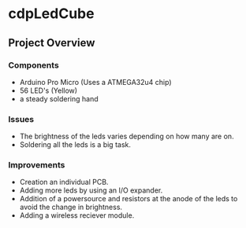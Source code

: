 # cdpLedCube


## Project Overview

### Components
- Arduino Pro Micro (Uses a ATMEGA32u4 chip)
- 56 LED's (Yellow)
- a steady soldering hand

### Issues
- The brightness of the leds varies depending on how many are on.
- Soldering all the leds is a big task.

### Improvements
- Creation an individual PCB.
- Adding more leds by using an I/O expander.
- Addition of a powersource and resistors at the anode of the leds to avoid the change in brightness.
- Adding a wireless reciever module.
